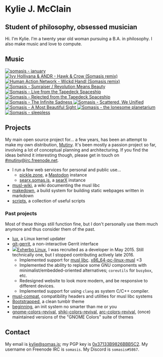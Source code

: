 # Kylie J. McClain
## Student of philosophy, obsessed musician

Hi. I'm Kylie. I'm a twenty year old woman pursuing a B.A. in philosophy.
I also make music and love to compute.

## Music

<div class='discography'>
    <a href='https://somasis.bandcamp.com/track/january-2' title='somasis - january (2019)'>
        <img src='/img/covers/january.jpg' alt='somasis - january' />
    </a>
    <a href='https://somasis.bandcamp.com/album/hawk-crow-somasis-remixes' title='Ivy Hollivana & ANDR - Hawk & Crow (Somasis remixes) (2018)'>
        <img src='/img/covers/hawkandcrowremix.jpg' alt='Ivy Hollivana & ANDR - Hawk & Crow (Somasis remix)' />
    </a>
    <a href='https://somasis.bandcamp.com/track/wickd-handl-somasis-remix' title='Human Action Network - Wickd Handl (Somasis remix) (2018)'>
        <img src='/img/covers/wickdhandlremix.jpg' alt='Human Action Network - Wickd Handl (Somasis remix)' />
    </a>
    <a href='https://somasis.bandcamp.com/album/sunraiser-revolution-means-beauty' title='Somasis - Sunraiser / Revolution Means Beauty (2017)'>
        <img src='/img/covers/sunraiserrevolutionmeansbeauty.jpg' alt='Somasis - Sunraiser / Revolution Means Beauty' />
    </a>
    <a href='https://somasis.bandcamp.com/album/live-from-the-tapedeck-spaceship' title='Somasis - Live from the Tapedeck Spaceship (2014)'>
        <img src='/img/covers/livefromthetapedeckspaceship.jpg' alt='Somasis - Live from the Tapedeck Spaceship' />
    </a>
    <a href='https://somasis.bandcamp.com/album/rejected-from-the-tapedeck-spaceship' title='Somasis - Rejected from the Tapedeck Spaceship (2014)'>
        <img src='/img/covers/rejectedfromthetapedeckspaceship.jpg' alt='Somasis - Rejected from the Tapedeck Spaceship' />
    </a>
    <a href='https://somasis.bandcamp.com/album/the-infinite-sadness-2' title='Somasis - The Infinite Sadness (2014)'>
        <img src='/img/covers/theinfinitesadness.jpg' alt='Somasis - The Infinite Sadness' />
    </a>
    <a href='https://somasis.bandcamp.com/album/scattered-we-unified' title='Somasis - Scattered, We Unified (2013)'>
        <img src='/img/covers/scatteredweunified.jpg' alt='Somasis - Scattered, We Unified' />
    </a>
    <a href='https://somasis.bandcamp.com/album/a-most-beautiful-sight' title='Somasis - A Most Beautiful Sight (2013)'>
        <img src='/img/covers/amostbeautifulsight.jpg' alt='Somasis - A Most Beautiful Sight' />
    </a>
    <a href='https://somasis.bandcamp.com/album/the-lonesome-planetarium' title='Somasis - the lonesome planetarium (2013)'>
        <img src='/img/covers/thelonesomeplanetarium.jpg' alt='Somasis - the lonesome planetarium' />
    </a>
    <a href='https://somasis.bandcamp.com/album/sleepless' title='Somasis - sleepless (2013)'>
        <img src='/img/covers/sleepless.jpg' alt='Somasis - sleepless' />
    </a>
</div>

## Projects

My main open source project for... a few years, has been an attempt to make my own distribution,
[Mutiny](https://mutiny.zone). It's been mostly a passion project so far, involving a lot of
conceptual planning and architecturing. If you find the ideas behind it interesting though, please
get in touch on [#mutiny@irc.freenode.net](ircs://irc.freenode.net/mutiny).

- I run a few web services for personal and public use...
    - [pickle.zone](https://pickle.zone), a [Mastodon](https://joinmastodon.org/) instance
    - [searx.somas.is](https://searx.somas.is), a [searX](https://asciimoo.github.io/searx/) instance
- [musl-wiki], a wiki documenting the musl libc
- [makedown], a build system for building static webpages written in markdown
- [scripts], a collection of useful scripts

### Past projects

Most of these things still function fine, but I don't personally use them much anymore
and thus consider them of the past.

- [lux], a Linux kernel updater
- [git-gerrit], a non-interactive Gerrit interface
- <a href='https://exherbo.org'><img src='/zebrapig.svg' class='zebrapig' />Exherbo Linux</a>,
  I was recruited as a developer in May 2015. Still technically one, but I stopped contributing
  actively late 2016.
    - Implemented support for [musl libc]. [x86_64-pc-linux-musl] <3
    - Implemented the ability to replace some GNU components with minimalist/embedded-oriented
      alternatives; `coreutils` for `busybox`, etc.
    - Redesigned website to look more modern, and be responsive to different devices.
    - Implemented support for using `clang` as system C/C++ compiler.
- [musl-compat], compatibility headers and utilities for musl libc systems
- [Bootstrapped], a clean tumblr theme
- [beginning], an init system no smarter than me or you
- [gnome-colors-revival], [shiki-colors-revival], [arc-colors-revival],
  (once) maintained versions of the "GNOME Colors" suite of themes

## Contact

My email is <kylie@somas.is>; my PGP key is [0x37133B9826BBB5C2][pgp].
My username on Freenode IRC is `somasis`.
My Discord is `somasis#5867`.

[pgp]:                      https://pgp.mit.edu/pks/lookup?op=vindex&fingerprint=on&search=0x37133B9826BBB5C2
[musl-wiki]:                https://wiki.musl-libc.org/
[scripts]:                  https://gitlab.com/somasis/scripts
[makedown]:                 https://gitlab.com/somasis/makedown
[Exherbo Linux]:            https://www.exherbo.org/
[musl libc]:                https://www.musl-libc.org/
[x86_64-pc-linux-musl]:     /dl/stages
[beginning]:                https://gitlab.com/somasis/beginning
[lux]:                      https://gitlab.com/somasis/lux
[musl-compat]:              https://gitlab.com/somasis/musl-compat
[git-gerrit]:               https://gitlab.com/somasis/git-gerrit
[Bootstrapped]:             https://gitlab.com/somasis/tumblrthemes/blob/master/bootstrapped.html
[gnome-colors-revival]:     https://gitlab.com/somasis/gnome-colors-revival
[shiki-colors-revival]:     https://gitlab.com/somasis/shiki-colors-revival
[arc-colors-revival]:       https://gitlab.com/somasis/arc-colors-revival
[Discount]:                 https://www.pell.portland.or.us/~orc/Code/discount/
[Markdown]:                 https://daringfireball.net/projects/markdown/
[Source]:                   https://gitlab.com/somasis/www.somas.is

